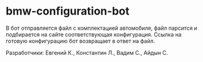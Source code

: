 # bmw-configuration-bot

В бот отправляется файл с комплектацией автомобиля, файл парсится и подбирается на сайте соответствующая конфигурация. Ссылка на готовую конфигурацию бот возвращает в ответ на файл. 

Разработчики: Евгений К., Константин Л., Вадим С., Айдын С.
